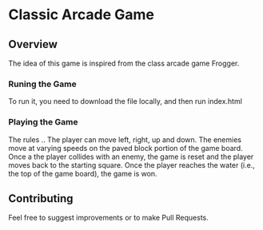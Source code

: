 # Classic Arcade Game

## Overview
The idea of this game is inspired from the class arcade game Frogger. 

### Runing the Game
To run it, you need to download the file locally, and then run index.html

### Playing the Game
The rules ..
The player can move left, right, up and down.
The enemies move at varying speeds on the paved block portion of the game board.
Once a the player collides with an enemy, the game is reset and the player moves back to the starting square.
Once the player reaches the water (i.e., the top of the game board), the game is won.


## Contributing
Feel free to suggest improvements or to make Pull Requests.
